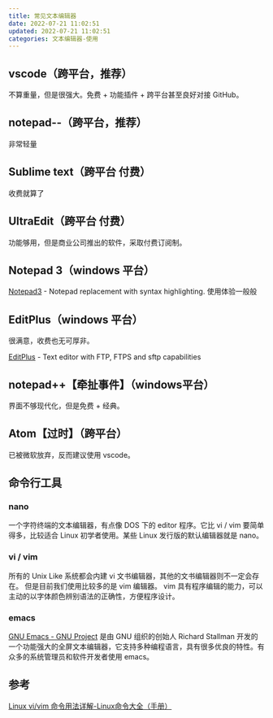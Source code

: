 ```yaml
---
title: 常见文本编辑器
date: 2022-07-21 11:02:51
updated: 2022-07-21 11:02:51
categories: 文本编辑器-使用
---
```


## vscode（跨平台，推荐）

不算重量，但是很强大。免费 + 功能插件 + 跨平台甚至良好对接 GitHub。

## notepad--（跨平台，推荐）

非常轻量

## Sublime text（跨平台 付费）

收费就算了

## UltraEdit（跨平台 付费）

功能够用，但是商业公司推出的软件，采取付费订阅制。

## Notepad 3（windows 平台）

[Notepad3](https://www.rizonesoft.com/downloads/notepad3) - Notepad replacement with syntax highlighting. 使用体验一般般

<!-- more -->

## EditPlus（windows 平台）

很满意，收费也无可厚非。

[EditPlus](https://www.editplus.com/index.html) - Text editor with FTP, FTPS and sftp capabilities

## notepad++【牵扯事件】（windows平台）

界面不够现代化，但是免费 + 经典。

## Atom【过时】（跨平台）

已被微软放弃，反而建议使用 vscode。

## 命令行工具

### nano

一个字符终端的文本编辑器，有点像 DOS 下的 editor 程序。它比 vi / vim 要简单得多，比较适合 Linux 初学者使用。某些 Linux 发行版的默认编辑器就是 nano。

### vi / vim

所有的 Unix Like 系统都会内建 vi 文书编辑器，其他的文书编辑器则不一定会存在。
但是目前我们使用比较多的是 vim 编辑器。
vim 具有程序编辑的能力，可以主动的以字体颜色辨别语法的正确性，方便程序设计。

### emacs

[GNU Emacs - GNU Project](https://www.gnu.org/software/emacs) 是由 GNU 组织的创始人 Richard Stallman 开发的一个功能强大的全屏文本编辑器，它支持多种编程语言，具有很多优良的特性。有众多的系统管理员和软件开发者使用 emacs。

## 参考

[Linux vi/vim 命令用法详解-Linux命令大全（手册）](https://ipcmen.com/vi-vim)
